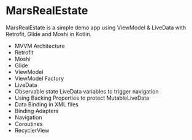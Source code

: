 # MarsRealEstate

MarsRealEstate is a simple demo app using ViewModel & LiveData with Retrofit, Glide and Moshi in Kotlin.
* MVVM Architecture
* Retrofit
* Moshi
* Glide
* ViewModel
* ViewModel Factory
* LiveData
* Observable state LiveData variables to trigger navigation
* Using Backing Properties to protect MutableLiveData
* Data Binding in XML files
* Binding Adapters
* Navigation
* Coroutines
* RecyclerView
